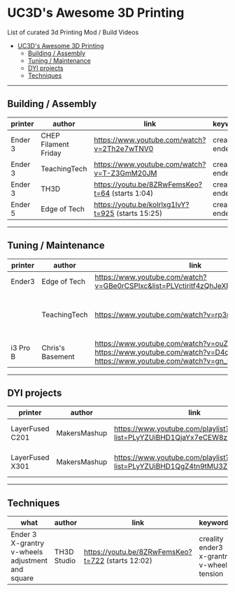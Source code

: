 # UC3D's Awesome 3D Printing
List of curated 3d Printing Mod / Build Videos

- [UC3D's Awesome 3D Printing](#uc3ds-awesome-3d-printing)
	- [Building / Assembly](#building--assembly)
	- [Tuning / Maintenance](#tuning--maintenance)
	- [DYI projects](#dyi-projects)
	- [Techniques](#techniques)

---
## Building / Assembly
| printer | author               | link | keywords |
| ------- | -------------------- | ---- | -------- |
| Ender 3 | CHEP Filament Friday | https://www.youtube.com/watch?v=2Th2e7wTNV0       | creality ender3
| Ender 3 | TeachingTech         | https://www.youtube.com/watch?v=T-Z3GmM20JM       | creality ender3
| Ender 3 | TH3D                 | https://youtu.be/8ZRwFemsKeo?t=64 (starts 1:04)   | creality ender3
| Ender 5 | Edge of Tech         | https://youtu.be/kolrlxg1lvY?t=925 (starts 15:25) | creality ender5

---
## Tuning / Maintenance
| printer  | author               | link | keywords |
| -------  | -------------------- | ---- | -------- |
| Ender3   | Edge of Tech         | https://www.youtube.com/watch?v=GBe0rCSPlxc&list=PLVctiritf4zQhJeXFqaimrCKjhH9DPza1 | creality ender3
|          | TeachingTech         | https://www.youtube.com/watch?v=rp3r921DBGI | e2e end-to-end tuning step-by-step
| i3 Pro B | Chris's Basement     | https://www.youtube.com/watch?v=ouZQ-SKZDsc (1/3)<br> https://www.youtube.com/watch?v=D4oOZGvVTL8 (2/3)<br> https://www.youtube.com/watch?v=gn_5QKPj31E (3/3) | geeetech i3 i3prob

---
## DYI projects
| printer | author               | link | keywords |
| ------- | -------------------- | ---- | -------- |
| LayerFused C201 | MakersMashup | https://www.youtube.com/playlist?list=PLyYZUiBHD1QjaYx7eCEW8zXvsgwEbAykY | cartesian step-by-step dyi
| LayerFused X301 | MakersMashup | https://www.youtube.com/playlist?list=PLyYZUiBHD1QgZ4tn9tMU3Z-l71JyhPW9l | corexy step-by-step dyi

---
## Techniques
| what | author               | link | keywords |
| ---- | -------------------- | ---- | -------- |
| Ender 3 X-grantry v-wheels adjustment and square | TH3D Studio | https://youtu.be/8ZRwFemsKeo?t=722 (starts 12:02) | creality ender3 x-grantry v-wheels tension

